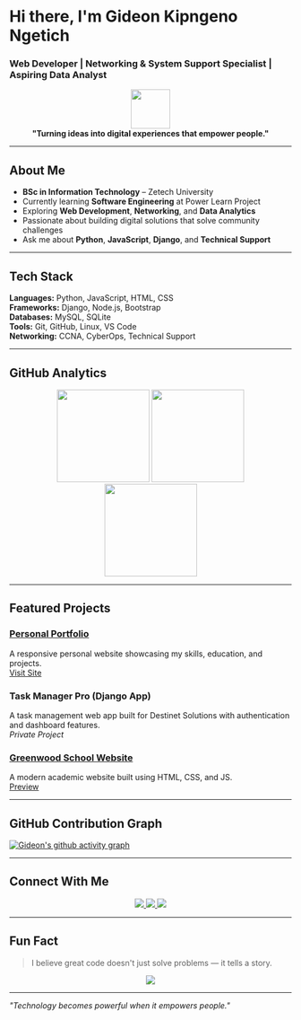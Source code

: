 # Hi there, I'm Gideon Kipngeno Ngetich

### Web Developer | Networking & System Support Specialist | Aspiring Data Analyst

<p align="center">
  <img src="https://github.com/ashutosh00710/ashutosh00710/raw/master/assets/developer.gif" width="70">
  <br/>
  <b>"Turning ideas into digital experiences that empower people."</b>
</p>

---

## About Me
- **BSc in Information Technology** – Zetech University  
- Currently learning **Software Engineering** at Power Learn Project  
- Exploring **Web Development**, **Networking**, and **Data Analytics**  
- Passionate about building digital solutions that solve community challenges  
- Ask me about **Python**, **JavaScript**, **Django**, and **Technical Support**

---

## Tech Stack

**Languages:** Python, JavaScript, HTML, CSS  
**Frameworks:** Django, Node.js, Bootstrap  
**Databases:** MySQL, SQLite  
**Tools:** Git, GitHub, Linux, VS Code  
**Networking:** CCNA, CyberOps, Technical Support

---

## GitHub Analytics

<p align="center">
  <img src="https://github-readme-stats.vercel.app/api?username=Gideon-Kipngeno&show_icons=true&theme=tokyonight&hide_border=true" height="165">
  <img src="https://github-readme-streak-stats.herokuapp.com/?user=Gideon-Kipngeno&theme=tokyonight&hide_border=true" height="165">
  <br/>
  <img src="https://github-readme-stats.vercel.app/api/top-langs/?username=Gideon-Kipngeno&layout=compact&theme=tokyonight&hide_border=true" height="165">
</p>

---

## Featured Projects

### [Personal Portfolio](https://gideon-kipngeno.github.io/GIDEON_K_N/)
A responsive personal website showcasing my skills, education, and projects.  
[Visit Site](https://gideon-kipngeno.github.io/GIDEON_K_N/)

### Task Manager Pro (Django App)
A task management web app built for Destinet Solutions with authentication and dashboard features.  
*Private Project*

### [Greenwood School Website](https://gideon-kipngeno.github.io/Greenwood/)
A modern academic website built using HTML, CSS, and JS.  
[Preview](https://gideon-kipngeno.github.io/Greenwood/)

---

## GitHub Contribution Graph

[![Gideon's github activity graph](https://github-readme-activity-graph.vercel.app/graph?username=Gideon-Kipngeno&theme=tokyo-night&hide_border=true)](https://github.com/Gideon-Kipngeno)

---

## Connect With Me

<p align="center">
  <a href="mailto:giddykipngeno5@gmail.com">
    <img src="https://img.shields.io/badge/Email-Contact Me-red?style=for-the-badge&logo=gmail">
  </a>
  <a href="https://linkedin.com/in/gideon-k-ngetich">
    <img src="https://img.shields.io/badge/LinkedIn-Gideon Ngetich-blue?style=for-the-badge&logo=linkedin">
  </a>
  <a href="https://gideon-kipngeno.github.io/portfolio/">
    <img src="https://img.shields.io/badge/Portfolio-Visit-green?style=for-the-badge&logo=google-chrome">
  </a>
</p>

---

## Fun Fact
> I believe great code doesn't just solve problems — it tells a story.

<p align="center">
  <img src="https://komarev.com/ghpvc/?username=Gideon-Kipngeno&color=brightgreen&style=for-the-badge">
</p>

---

*"Technology becomes powerful when it empowers people."*
